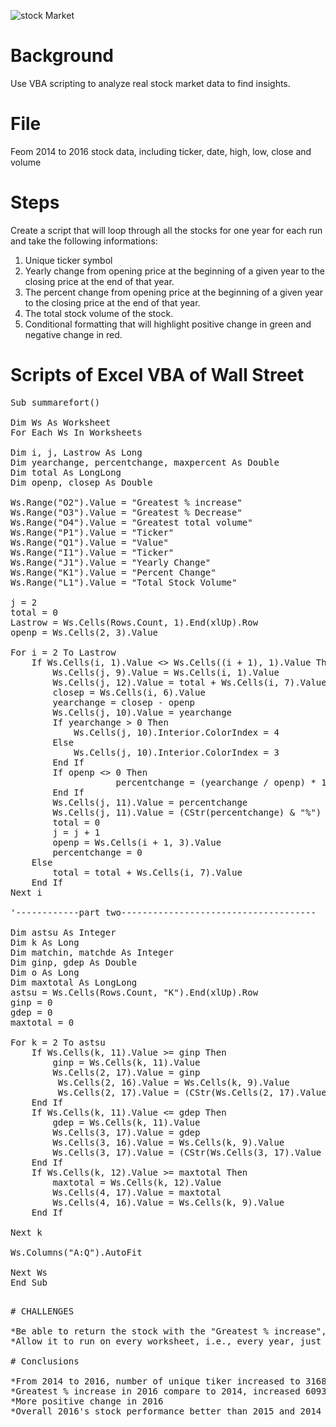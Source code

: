 ![stock Market](pictrues/stockmarket.jpg)

# Background

Use VBA scripting to analyze real stock market data to find insights.

# File

Feom 2014 to 2016 stock data, including ticker, date, high, low, close and volume

# Steps

Create a script that will loop through all the stocks for one year for each run and take the following informations:

1. Unique ticker symbol
2. Yearly change from opening price at the beginning of a given year to the closing price at the end of that year.
3. The percent change from opening price at the beginning of a given year to the closing price at the end of that year.
4. The total stock volume of the stock.
5. Conditional formatting that will highlight positive change in green and negative change in red.

# Scripts of Excel VBA of Wall Street
<pre>
Sub summarefort()

Dim Ws As Worksheet 
For Each Ws In Worksheets 

Dim i, j, Lastrow As Long 
Dim yearchange, percentchange, maxpercent As Double
Dim total As LongLong
Dim openp, closep As Double

Ws.Range("O2").Value = "Greatest % increase"
Ws.Range("O3").Value = "Greatest % Decrease"
Ws.Range("O4").Value = "Greatest total volume"
Ws.Range("P1").Value = "Ticker"
Ws.Range("Q1").Value = "Value"
Ws.Range("I1").Value = "Ticker"
Ws.Range("J1").Value = "Yearly Change"
Ws.Range("K1").Value = "Percent Change"
Ws.Range("L1").Value = "Total Stock Volume"

j = 2
total = 0
Lastrow = Ws.Cells(Rows.Count, 1).End(xlUp).Row
openp = Ws.Cells(2, 3).Value

For i = 2 To Lastrow 
    If Ws.Cells(i, 1).Value <> Ws.Cells((i + 1), 1).Value Then
        Ws.Cells(j, 9).Value = Ws.Cells(i, 1).Value
        Ws.Cells(j, 12).Value = total + Ws.Cells(i, 7).Value
        closep = Ws.Cells(i, 6).Value
        yearchange = closep - openp
        Ws.Cells(j, 10).Value = yearchange
        If yearchange > 0 Then
            Ws.Cells(j, 10).Interior.ColorIndex = 4
        Else
            Ws.Cells(j, 10).Interior.ColorIndex = 3
        End If
        If openp <> 0 Then 
                    percentchange = (yearchange / openp) * 100
        End If 
        Ws.Cells(j, 11).Value = percentchange 
        Ws.Cells(j, 11).Value = (CStr(percentchange) & "%")
        total = 0 
        j = j + 1 
        openp = Ws.Cells(i + 1, 3).Value
        percentchange = 0
    Else
        total = total + Ws.Cells(i, 7).Value
    End If     
Next i

'------------part two-------------------------------------

Dim astsu As Integer
Dim k As Long
Dim matchin, matchde As Integer 
Dim ginp, gdep As Double  
Dim o As Long
Dim maxtotal As LongLong
astsu = Ws.Cells(Rows.Count, "K").End(xlUp).Row 
ginp = 0 
gdep = 0
maxtotal = 0 

For k = 2 To astsu 
    If Ws.Cells(k, 11).Value >= ginp Then
        ginp = Ws.Cells(k, 11).Value
        Ws.Cells(2, 17).Value = ginp 
         Ws.Cells(2, 16).Value = Ws.Cells(k, 9).Value
         Ws.Cells(2, 17).Value = (CStr(Ws.Cells(2, 17).Value * 100) & "%")
    End If 
    If Ws.Cells(k, 11).Value <= gdep Then
        gdep = Ws.Cells(k, 11).Value 
        Ws.Cells(3, 17).Value = gdep 
        Ws.Cells(3, 16).Value = Ws.Cells(k, 9).Value 
        Ws.Cells(3, 17).Value = (CStr(Ws.Cells(3, 17).Value * 100) & "%") 
    End If 
    If Ws.Cells(k, 12).Value >= maxtotal Then 
        maxtotal = Ws.Cells(k, 12).Value 
        Ws.Cells(4, 17).Value = maxtotal 
        Ws.Cells(4, 16).Value = Ws.Cells(k, 9).Value 
    End If
    
Next k 

Ws.Columns("A:Q").AutoFit

Next Ws
End Sub
<pre>

# CHALLENGES

*Be able to return the stock with the "Greatest % increase", "Greatest % Decrease" and "Greatest total volume"
*Allow it to run on every worksheet, i.e., every year, just by running the VBA script once

# Conclusions

*From 2014 to 2016, number of unique tiker increased to 3168
*Greatest % increase in 2016 compare to 2014, increased 6093%
*More positive change in 2016
*Overall 2016's stock performance better than 2015 and 2014

